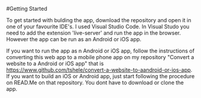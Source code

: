 

#Getting Started

To get started with bulding the app, download the repository and open it in one of your favourite IDE's. I used Visual Studio Code. In Visual Studo you need to add the extension 'live-server' and run the app in the browser. However the app can be run as an Android or  iOS app. 

If you want to run the app as n Android or iOS app, follow the instructions of converting this web app to a mobile phone app on my repository "Convert a website to a Android or iOS app" that is https://www.github.com/tshele/convert-a-website-to-aandroid-or-ios-app. If you want to build an iOS or Android app, just start following the procedure on READ.Me on that repository. You dont have to download or clone the app.
